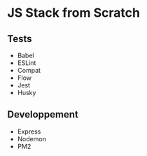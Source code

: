 # JS Stack from Scratch

## Tests
- Babel
- ESLint
- Compat
- Flow
- Jest
- Husky

## Developpement
- Express
- Nodemon
- PM2